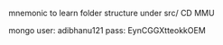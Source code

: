 mnemonic to learn folder structure under src/
CD MMU

mongo user: adibhanu121 pass: EynCGGXtteokkOEM